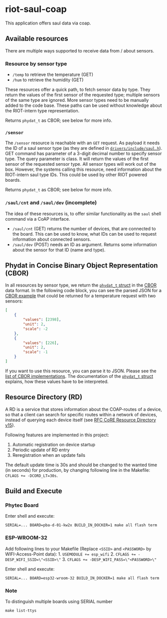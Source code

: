 # riot-saul-coap

This application offers saul data via coap.

## Available resources
There are multiple ways supported to receive data from / about
sensors.

### Resource by sensor type
- `/temp` to retrieve the temperature (GET)
- `/hum` to retrieve the humidity (GET)

These resources offer a quick path, to fetch sensor data by type. They
return the values of the first sensor of the requested type; multiple
sensors of the same type are ignored. More sensor types need to be
manually added to the code base. These paths can be used without
knowledge about the RIOT-intern type representation.

Returns `phydat_t` as CBOR; see below for more info.

### `/sensor`
The `/sensor` resource is reachable with an `GET` request. As payload
it needs the ID of a saul sensor type (as they are defined in
[`drivers/include/saul.h`][saul.h]). GET command has parameter of a 3-digit decimal number to specify sensor type. The query parameter is class.  It will return the values of the first sensor of the requested sensor type. All sensor types will work
out of the box. However, the systems calling this resource, need
information about the RIOT-intern saul type IDs. This could be used by
other RIOT powered boards.

Returns `phydat_t` as CBOR; see below for more info.

[saul.h]: https://github.com/RIOT-OS/RIOT/blob/d42c032998e77e122380b3d270ceedb7fff48cda/drivers/include/saul.h#L74

### `/saul/cnt` and `/saul/dev` (incomplete)
The idea of these resources is, to offer similar functionality as the
`saul` shell command via a CoAP interface.

- `/saul/cnt` (GET) returns the number of devices, that are connected
  to the board. This can be used to know, what IDs can be used to
  request information about connected sensors.
- `/saul/dev` (POST) needs an ID as argument. Returns some information
  about the sensor for that ID (name and type). 

## Phydat in Concise Binary Object Representation (CBOR)

In all resources by sensor type, we return the [`phydat_t` struct][]
in the [CBOR][] data format. In the following code block, you can see
the parsed JSON for a [CBOR example][] that could be returned for a
temperature request with two sensors:

``` json
[
    {
        "values": [2398],
        "unit": 2,
        "scale": -2
    },
    {
        "values": [226],
        "unit": 2,
        "scale": -1
    }
]
```

If you want to use this resource, you can parse it to JSON. Please see
the [list of CBOR implementations][]. The documentation of the
[`phydat_t` struct][] explains, how these values have to be
interpreted.

[`phydat_t` struct]: https://riot-os.org/api/structphydat__t.html

[cbor]: http://cbor.io/

[cbor example]: http://cbor.me/?bytes=9F(A3(66(76616C756573)-81(19.095E)-64(756E6974)-02-65(7363616C65)-21)-A3(66(76616C756573)-81(18.E2)-64(756E6974)-02-65(7363616C65)-20)-FF)

[list of cbor implementations]: http://cbor.io/impls.html

## Resource Directory (RD)
A RD is a service that stores information about the COAP-routes of a device, so that a client can search for specific routes
within a network of devices, instead of querying each device itself (see [RFC CoRE Resource Directory v15](https://tools.ietf.org/html/draft-ietf-core-resource-directory-15)).

Following features are implemented in this project:
1.  Automatic registration on device startup
2.  Periodic update of RD entry
3.  Reregistration when an update fails

The default update time is 30s and should be changed to the wanted time (in seconds) for production, by changing following line in the Makefile: `CFLAGS += -DCORD_LT=30s`.

## Build and Execute
### Phytec Board
Enter shell and execute:

    SERIAL=... BOARD=pba-d-01-kw2x BUILD_IN_DOCKER=1 make all flash term

### ESP-WROOM-32
Add following lines to your Makefile (Replace `<SSID>` and `<PASSWORD>` by WIFI-Access-Point data):
    1.  `USEMODULE += esp_wifi`
    2.  `CFLAGS += -DESP_WIFI_SSID=\"<SSID>\"`
    3.  `CFLAGS += -DESP_WIFI_PASS=\"<PASSWORD>\"`

Enter shell and execute:

    SERIAL=... BOARD=esp32-wroom-32 BUILD_IN_DOCKER=1 make all flash term

### Note
To distinguish multiple boards using SERIAL number

    make list-ttys 

